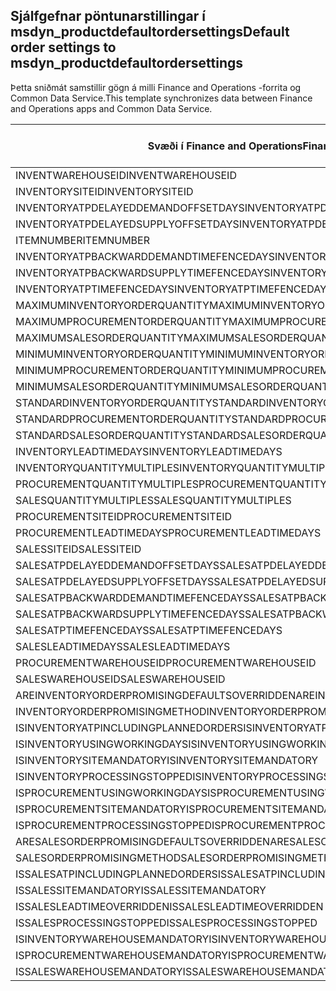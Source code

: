 ## <a name="default-order-settings-to-msdyn_productdefaultordersettings"></a><span data-ttu-id="78cd8-101">Sjálfgefnar pöntunarstillingar í msdyn_productdefaultordersettings</span><span class="sxs-lookup"><span data-stu-id="78cd8-101">Default order settings to msdyn_productdefaultordersettings</span></span>

<span data-ttu-id="78cd8-102">Þetta sniðmát samstillir gögn á milli Finance and Operations -forrita og Common Data Service.</span><span class="sxs-lookup"><span data-stu-id="78cd8-102">This template synchronizes data between Finance and Operations apps and Common Data Service.</span></span>

<span data-ttu-id="78cd8-103">Svæði í Finance and Operations</span><span class="sxs-lookup"><span data-stu-id="78cd8-103">Finance and Operations field</span></span> | <span data-ttu-id="78cd8-104">Gerð vörpunar</span><span class="sxs-lookup"><span data-stu-id="78cd8-104">Map type</span></span> | <span data-ttu-id="78cd8-105">Annar Dynamics 365 reitur</span><span class="sxs-lookup"><span data-stu-id="78cd8-105">Other Dynamics 365 field</span></span> | <span data-ttu-id="78cd8-106">Sjálfgildi</span><span class="sxs-lookup"><span data-stu-id="78cd8-106">Default value</span></span>
---|---|---|---
<span data-ttu-id="78cd8-107">INVENTWAREHOUSEID</span><span class="sxs-lookup"><span data-stu-id="78cd8-107">INVENTWAREHOUSEID</span></span> | = | <span data-ttu-id="78cd8-108">msdyn_inventorywarehouse.msdyn_warehouseidentifier</span><span class="sxs-lookup"><span data-stu-id="78cd8-108">msdyn_inventorywarehouse.msdyn_warehouseidentifier</span></span> | 
<span data-ttu-id="78cd8-109">INVENTORYSITEID</span><span class="sxs-lookup"><span data-stu-id="78cd8-109">INVENTORYSITEID</span></span> | = | <span data-ttu-id="78cd8-110">msdyn_inventorysite.msdyn_siteid</span><span class="sxs-lookup"><span data-stu-id="78cd8-110">msdyn_inventorysite.msdyn_siteid</span></span> | 
<span data-ttu-id="78cd8-111">INVENTORYATPDELAYEDDEMANDOFFSETDAYS</span><span class="sxs-lookup"><span data-stu-id="78cd8-111">INVENTORYATPDELAYEDDEMANDOFFSETDAYS</span></span> | = | <span data-ttu-id="78cd8-112">msdyn_inventoryatpdelayeddemandoffsetdays</span><span class="sxs-lookup"><span data-stu-id="78cd8-112">msdyn_inventoryatpdelayeddemandoffsetdays</span></span> | 
<span data-ttu-id="78cd8-113">INVENTORYATPDELAYEDSUPPLYOFFSETDAYS</span><span class="sxs-lookup"><span data-stu-id="78cd8-113">INVENTORYATPDELAYEDSUPPLYOFFSETDAYS</span></span> | = | <span data-ttu-id="78cd8-114">msdyn_inventoryatpdelayedsupplyoffsetdays</span><span class="sxs-lookup"><span data-stu-id="78cd8-114">msdyn_inventoryatpdelayedsupplyoffsetdays</span></span> | 
<span data-ttu-id="78cd8-115">ITEMNUMBER</span><span class="sxs-lookup"><span data-stu-id="78cd8-115">ITEMNUMBER</span></span> | = | <span data-ttu-id="78cd8-116">msdyn_itemnumber.msdyn_itemnumber</span><span class="sxs-lookup"><span data-stu-id="78cd8-116">msdyn_itemnumber.msdyn_itemnumber</span></span> | 
<span data-ttu-id="78cd8-117">INVENTORYATPBACKWARDDEMANDTIMEFENCEDAYS</span><span class="sxs-lookup"><span data-stu-id="78cd8-117">INVENTORYATPBACKWARDDEMANDTIMEFENCEDAYS</span></span> | = | <span data-ttu-id="78cd8-118">msdyn_inventoryatpbackwarddemandtimefencedays</span><span class="sxs-lookup"><span data-stu-id="78cd8-118">msdyn_inventoryatpbackwarddemandtimefencedays</span></span> | 
<span data-ttu-id="78cd8-119">INVENTORYATPBACKWARDSUPPLYTIMEFENCEDAYS</span><span class="sxs-lookup"><span data-stu-id="78cd8-119">INVENTORYATPBACKWARDSUPPLYTIMEFENCEDAYS</span></span> | = | <span data-ttu-id="78cd8-120">msdyn_inventoryatpbackwardsupplytimefencedays</span><span class="sxs-lookup"><span data-stu-id="78cd8-120">msdyn_inventoryatpbackwardsupplytimefencedays</span></span> | 
<span data-ttu-id="78cd8-121">INVENTORYATPTIMEFENCEDAYS</span><span class="sxs-lookup"><span data-stu-id="78cd8-121">INVENTORYATPTIMEFENCEDAYS</span></span> | = | <span data-ttu-id="78cd8-122">msdyn_inventoryatptimefencedays</span><span class="sxs-lookup"><span data-stu-id="78cd8-122">msdyn_inventoryatptimefencedays</span></span> | 
<span data-ttu-id="78cd8-123">MAXIMUMINVENTORYORDERQUANTITY</span><span class="sxs-lookup"><span data-stu-id="78cd8-123">MAXIMUMINVENTORYORDERQUANTITY</span></span> | = | <span data-ttu-id="78cd8-124">msdyn_maximuminventoryorderquantity</span><span class="sxs-lookup"><span data-stu-id="78cd8-124">msdyn_maximuminventoryorderquantity</span></span> | 
<span data-ttu-id="78cd8-125">MAXIMUMPROCUREMENTORDERQUANTITY</span><span class="sxs-lookup"><span data-stu-id="78cd8-125">MAXIMUMPROCUREMENTORDERQUANTITY</span></span> | = | <span data-ttu-id="78cd8-126">msdyn_maximumprocurementorderquantity</span><span class="sxs-lookup"><span data-stu-id="78cd8-126">msdyn_maximumprocurementorderquantity</span></span> | 
<span data-ttu-id="78cd8-127">MAXIMUMSALESORDERQUANTITY</span><span class="sxs-lookup"><span data-stu-id="78cd8-127">MAXIMUMSALESORDERQUANTITY</span></span> | = | <span data-ttu-id="78cd8-128">msdyn_maximumsalesorderquantity</span><span class="sxs-lookup"><span data-stu-id="78cd8-128">msdyn_maximumsalesorderquantity</span></span> | 
<span data-ttu-id="78cd8-129">MINIMUMINVENTORYORDERQUANTITY</span><span class="sxs-lookup"><span data-stu-id="78cd8-129">MINIMUMINVENTORYORDERQUANTITY</span></span> | = | <span data-ttu-id="78cd8-130">msdyn_minimuminventoryorderquantity</span><span class="sxs-lookup"><span data-stu-id="78cd8-130">msdyn_minimuminventoryorderquantity</span></span> | 
<span data-ttu-id="78cd8-131">MINIMUMPROCUREMENTORDERQUANTITY</span><span class="sxs-lookup"><span data-stu-id="78cd8-131">MINIMUMPROCUREMENTORDERQUANTITY</span></span> | = | <span data-ttu-id="78cd8-132">msdyn_minimumprocurementorderquantity</span><span class="sxs-lookup"><span data-stu-id="78cd8-132">msdyn_minimumprocurementorderquantity</span></span> | 
<span data-ttu-id="78cd8-133">MINIMUMSALESORDERQUANTITY</span><span class="sxs-lookup"><span data-stu-id="78cd8-133">MINIMUMSALESORDERQUANTITY</span></span> | = | <span data-ttu-id="78cd8-134">msdyn_minimumsalesorderquantity</span><span class="sxs-lookup"><span data-stu-id="78cd8-134">msdyn_minimumsalesorderquantity</span></span> | 
<span data-ttu-id="78cd8-135">STANDARDINVENTORYORDERQUANTITY</span><span class="sxs-lookup"><span data-stu-id="78cd8-135">STANDARDINVENTORYORDERQUANTITY</span></span> | = | <span data-ttu-id="78cd8-136">msdyn_standardinventoryorderquantity</span><span class="sxs-lookup"><span data-stu-id="78cd8-136">msdyn_standardinventoryorderquantity</span></span> | 
<span data-ttu-id="78cd8-137">STANDARDPROCUREMENTORDERQUANTITY</span><span class="sxs-lookup"><span data-stu-id="78cd8-137">STANDARDPROCUREMENTORDERQUANTITY</span></span> | = | <span data-ttu-id="78cd8-138">msdyn_standardprocurementorderquantity</span><span class="sxs-lookup"><span data-stu-id="78cd8-138">msdyn_standardprocurementorderquantity</span></span> | 
<span data-ttu-id="78cd8-139">STANDARDSALESORDERQUANTITY</span><span class="sxs-lookup"><span data-stu-id="78cd8-139">STANDARDSALESORDERQUANTITY</span></span> | = | <span data-ttu-id="78cd8-140">msdyn_standardsalesorderquantity</span><span class="sxs-lookup"><span data-stu-id="78cd8-140">msdyn_standardsalesorderquantity</span></span> | 
<span data-ttu-id="78cd8-141">INVENTORYLEADTIMEDAYS</span><span class="sxs-lookup"><span data-stu-id="78cd8-141">INVENTORYLEADTIMEDAYS</span></span> | = | <span data-ttu-id="78cd8-142">msdyn_inventoryleadtimedays</span><span class="sxs-lookup"><span data-stu-id="78cd8-142">msdyn_inventoryleadtimedays</span></span> | 
<span data-ttu-id="78cd8-143">INVENTORYQUANTITYMULTIPLES</span><span class="sxs-lookup"><span data-stu-id="78cd8-143">INVENTORYQUANTITYMULTIPLES</span></span> | = | <span data-ttu-id="78cd8-144">msdyn_inventoryquantitymultiples</span><span class="sxs-lookup"><span data-stu-id="78cd8-144">msdyn_inventoryquantitymultiples</span></span> | 
<span data-ttu-id="78cd8-145">PROCUREMENTQUANTITYMULTIPLES</span><span class="sxs-lookup"><span data-stu-id="78cd8-145">PROCUREMENTQUANTITYMULTIPLES</span></span> | = | <span data-ttu-id="78cd8-146">msdyn_procurementquantitymultiples</span><span class="sxs-lookup"><span data-stu-id="78cd8-146">msdyn_procurementquantitymultiples</span></span> | 
<span data-ttu-id="78cd8-147">SALESQUANTITYMULTIPLES</span><span class="sxs-lookup"><span data-stu-id="78cd8-147">SALESQUANTITYMULTIPLES</span></span> | = | <span data-ttu-id="78cd8-148">msdyn_salesquantitymultiples</span><span class="sxs-lookup"><span data-stu-id="78cd8-148">msdyn_salesquantitymultiples</span></span> | 
<span data-ttu-id="78cd8-149">PROCUREMENTSITEID</span><span class="sxs-lookup"><span data-stu-id="78cd8-149">PROCUREMENTSITEID</span></span> | = | <span data-ttu-id="78cd8-150">msdyn_procurementsite.msdyn_siteid</span><span class="sxs-lookup"><span data-stu-id="78cd8-150">msdyn_procurementsite.msdyn_siteid</span></span> | 
<span data-ttu-id="78cd8-151">PROCUREMENTLEADTIMEDAYS</span><span class="sxs-lookup"><span data-stu-id="78cd8-151">PROCUREMENTLEADTIMEDAYS</span></span> | = | <span data-ttu-id="78cd8-152">msdyn_procurementleadtimedays</span><span class="sxs-lookup"><span data-stu-id="78cd8-152">msdyn_procurementleadtimedays</span></span> | 
<span data-ttu-id="78cd8-153">SALESSITEID</span><span class="sxs-lookup"><span data-stu-id="78cd8-153">SALESSITEID</span></span> | = | <span data-ttu-id="78cd8-154">msdyn_salessite.msdyn_siteid</span><span class="sxs-lookup"><span data-stu-id="78cd8-154">msdyn_salessite.msdyn_siteid</span></span> | 
<span data-ttu-id="78cd8-155">SALESATPDELAYEDDEMANDOFFSETDAYS</span><span class="sxs-lookup"><span data-stu-id="78cd8-155">SALESATPDELAYEDDEMANDOFFSETDAYS</span></span> | = | <span data-ttu-id="78cd8-156">msdyn_salesatpdelayeddemandoffsetdays</span><span class="sxs-lookup"><span data-stu-id="78cd8-156">msdyn_salesatpdelayeddemandoffsetdays</span></span> | 
<span data-ttu-id="78cd8-157">SALESATPDELAYEDSUPPLYOFFSETDAYS</span><span class="sxs-lookup"><span data-stu-id="78cd8-157">SALESATPDELAYEDSUPPLYOFFSETDAYS</span></span> | = | <span data-ttu-id="78cd8-158">msdyn_salesatpdelayedsupplyoffsetdays</span><span class="sxs-lookup"><span data-stu-id="78cd8-158">msdyn_salesatpdelayedsupplyoffsetdays</span></span> | 
<span data-ttu-id="78cd8-159">SALESATPBACKWARDDEMANDTIMEFENCEDAYS</span><span class="sxs-lookup"><span data-stu-id="78cd8-159">SALESATPBACKWARDDEMANDTIMEFENCEDAYS</span></span> | = | <span data-ttu-id="78cd8-160">msdyn_salesatpbackwarddemandtimefencedays</span><span class="sxs-lookup"><span data-stu-id="78cd8-160">msdyn_salesatpbackwarddemandtimefencedays</span></span> | 
<span data-ttu-id="78cd8-161">SALESATPBACKWARDSUPPLYTIMEFENCEDAYS</span><span class="sxs-lookup"><span data-stu-id="78cd8-161">SALESATPBACKWARDSUPPLYTIMEFENCEDAYS</span></span> | = | <span data-ttu-id="78cd8-162">msdyn_salesatpbackwardsupplytimefencedays</span><span class="sxs-lookup"><span data-stu-id="78cd8-162">msdyn_salesatpbackwardsupplytimefencedays</span></span> | 
<span data-ttu-id="78cd8-163">SALESATPTIMEFENCEDAYS</span><span class="sxs-lookup"><span data-stu-id="78cd8-163">SALESATPTIMEFENCEDAYS</span></span> | = | <span data-ttu-id="78cd8-164">msdyn_salesatptimefencedays</span><span class="sxs-lookup"><span data-stu-id="78cd8-164">msdyn_salesatptimefencedays</span></span> | 
<span data-ttu-id="78cd8-165">SALESLEADTIMEDAYS</span><span class="sxs-lookup"><span data-stu-id="78cd8-165">SALESLEADTIMEDAYS</span></span> | = | <span data-ttu-id="78cd8-166">msdyn_salesleadtimedays</span><span class="sxs-lookup"><span data-stu-id="78cd8-166">msdyn_salesleadtimedays</span></span> | 
<span data-ttu-id="78cd8-167">PROCUREMENTWAREHOUSEID</span><span class="sxs-lookup"><span data-stu-id="78cd8-167">PROCUREMENTWAREHOUSEID</span></span> | = | <span data-ttu-id="78cd8-168">msdyn_procurementwarehouse.msdyn_warehouseidentifier</span><span class="sxs-lookup"><span data-stu-id="78cd8-168">msdyn_procurementwarehouse.msdyn_warehouseidentifier</span></span> | 
<span data-ttu-id="78cd8-169">SALESWAREHOUSEID</span><span class="sxs-lookup"><span data-stu-id="78cd8-169">SALESWAREHOUSEID</span></span> | = | <span data-ttu-id="78cd8-170">msdyn_saleswarehouse.msdyn_warehouseidentifier</span><span class="sxs-lookup"><span data-stu-id="78cd8-170">msdyn_saleswarehouse.msdyn_warehouseidentifier</span></span> | 
<span data-ttu-id="78cd8-171">AREINVENTORYORDERPROMISINGDEFAULTSOVERRIDDEN</span><span class="sxs-lookup"><span data-stu-id="78cd8-171">AREINVENTORYORDERPROMISINGDEFAULTSOVERRIDDEN</span></span> | >< | <span data-ttu-id="78cd8-172">msdyn_areinventoryorderdefaultsoverridden</span><span class="sxs-lookup"><span data-stu-id="78cd8-172">msdyn_areinventoryorderdefaultsoverridden</span></span> | 
<span data-ttu-id="78cd8-173">INVENTORYORDERPROMISINGMETHOD</span><span class="sxs-lookup"><span data-stu-id="78cd8-173">INVENTORYORDERPROMISINGMETHOD</span></span> | >< | <span data-ttu-id="78cd8-174">msdyn_inventoryorderpromisingmethod</span><span class="sxs-lookup"><span data-stu-id="78cd8-174">msdyn_inventoryorderpromisingmethod</span></span> | 
<span data-ttu-id="78cd8-175">ISINVENTORYATPINCLUDINGPLANNEDORDERS</span><span class="sxs-lookup"><span data-stu-id="78cd8-175">ISINVENTORYATPINCLUDINGPLANNEDORDERS</span></span> | >< | <span data-ttu-id="78cd8-176">msdyn_isinventoryatpincludingplannedorders</span><span class="sxs-lookup"><span data-stu-id="78cd8-176">msdyn_isinventoryatpincludingplannedorders</span></span> | 
<span data-ttu-id="78cd8-177">ISINVENTORYUSINGWORKINGDAYS</span><span class="sxs-lookup"><span data-stu-id="78cd8-177">ISINVENTORYUSINGWORKINGDAYS</span></span> | >< | <span data-ttu-id="78cd8-178">msdyn_isinventoryusingworkingdays</span><span class="sxs-lookup"><span data-stu-id="78cd8-178">msdyn_isinventoryusingworkingdays</span></span> | 
<span data-ttu-id="78cd8-179">ISINVENTORYSITEMANDATORY</span><span class="sxs-lookup"><span data-stu-id="78cd8-179">ISINVENTORYSITEMANDATORY</span></span> | >< | <span data-ttu-id="78cd8-180">msdyn_isinventorysitemandatory</span><span class="sxs-lookup"><span data-stu-id="78cd8-180">msdyn_isinventorysitemandatory</span></span> | 
<span data-ttu-id="78cd8-181">ISINVENTORYPROCESSINGSTOPPED</span><span class="sxs-lookup"><span data-stu-id="78cd8-181">ISINVENTORYPROCESSINGSTOPPED</span></span> | >< | <span data-ttu-id="78cd8-182">msdyn_isinventoryprocessingstopped</span><span class="sxs-lookup"><span data-stu-id="78cd8-182">msdyn_isinventoryprocessingstopped</span></span> | 
<span data-ttu-id="78cd8-183">ISPROCUREMENTUSINGWORKINGDAYS</span><span class="sxs-lookup"><span data-stu-id="78cd8-183">ISPROCUREMENTUSINGWORKINGDAYS</span></span> | >< | <span data-ttu-id="78cd8-184">msdyn_isprocurementusingworkingdays</span><span class="sxs-lookup"><span data-stu-id="78cd8-184">msdyn_isprocurementusingworkingdays</span></span> | 
<span data-ttu-id="78cd8-185">ISPROCUREMENTSITEMANDATORY</span><span class="sxs-lookup"><span data-stu-id="78cd8-185">ISPROCUREMENTSITEMANDATORY</span></span> | >< | <span data-ttu-id="78cd8-186">msdyn_isprocurementsitemandatory</span><span class="sxs-lookup"><span data-stu-id="78cd8-186">msdyn_isprocurementsitemandatory</span></span> | 
<span data-ttu-id="78cd8-187">ISPROCUREMENTPROCESSINGSTOPPED</span><span class="sxs-lookup"><span data-stu-id="78cd8-187">ISPROCUREMENTPROCESSINGSTOPPED</span></span> | >< | <span data-ttu-id="78cd8-188">msdyn_isprocurementprocessingstopped</span><span class="sxs-lookup"><span data-stu-id="78cd8-188">msdyn_isprocurementprocessingstopped</span></span> | 
<span data-ttu-id="78cd8-189">ARESALESORDERPROMISINGDEFAULTSOVERRIDDEN</span><span class="sxs-lookup"><span data-stu-id="78cd8-189">ARESALESORDERPROMISINGDEFAULTSOVERRIDDEN</span></span> | >< | <span data-ttu-id="78cd8-190">msdyn_aresalesorderdefaultsoverridden</span><span class="sxs-lookup"><span data-stu-id="78cd8-190">msdyn_aresalesorderdefaultsoverridden</span></span> | 
<span data-ttu-id="78cd8-191">SALESORDERPROMISINGMETHOD</span><span class="sxs-lookup"><span data-stu-id="78cd8-191">SALESORDERPROMISINGMETHOD</span></span> | >< | <span data-ttu-id="78cd8-192">msdyn_salesorderpromisingmethod</span><span class="sxs-lookup"><span data-stu-id="78cd8-192">msdyn_salesorderpromisingmethod</span></span> | 
<span data-ttu-id="78cd8-193">ISSALESATPINCLUDINGPLANNEDORDERS</span><span class="sxs-lookup"><span data-stu-id="78cd8-193">ISSALESATPINCLUDINGPLANNEDORDERS</span></span> | >< | <span data-ttu-id="78cd8-194">msdyn_issalesatpincludingplannedorders</span><span class="sxs-lookup"><span data-stu-id="78cd8-194">msdyn_issalesatpincludingplannedorders</span></span> | 
<span data-ttu-id="78cd8-195">ISSALESSITEMANDATORY</span><span class="sxs-lookup"><span data-stu-id="78cd8-195">ISSALESSITEMANDATORY</span></span> | >< | <span data-ttu-id="78cd8-196">msdyn_issalessitemandatory</span><span class="sxs-lookup"><span data-stu-id="78cd8-196">msdyn_issalessitemandatory</span></span> | 
<span data-ttu-id="78cd8-197">ISSALESLEADTIMEOVERRIDDEN</span><span class="sxs-lookup"><span data-stu-id="78cd8-197">ISSALESLEADTIMEOVERRIDDEN</span></span> | >< | <span data-ttu-id="78cd8-198">msdyn_issalesleadtimeoverridden</span><span class="sxs-lookup"><span data-stu-id="78cd8-198">msdyn_issalesleadtimeoverridden</span></span> | 
<span data-ttu-id="78cd8-199">ISSALESPROCESSINGSTOPPED</span><span class="sxs-lookup"><span data-stu-id="78cd8-199">ISSALESPROCESSINGSTOPPED</span></span> | >< | <span data-ttu-id="78cd8-200">msdyn_issalesprocessingstopped</span><span class="sxs-lookup"><span data-stu-id="78cd8-200">msdyn_issalesprocessingstopped</span></span> | 
<span data-ttu-id="78cd8-201">ISINVENTORYWAREHOUSEMANDATORY</span><span class="sxs-lookup"><span data-stu-id="78cd8-201">ISINVENTORYWAREHOUSEMANDATORY</span></span> | >< | <span data-ttu-id="78cd8-202">msdyn_isinventorywarehousemandatory</span><span class="sxs-lookup"><span data-stu-id="78cd8-202">msdyn_isinventorywarehousemandatory</span></span> | 
<span data-ttu-id="78cd8-203">ISPROCUREMENTWAREHOUSEMANDATORY</span><span class="sxs-lookup"><span data-stu-id="78cd8-203">ISPROCUREMENTWAREHOUSEMANDATORY</span></span> | >< | <span data-ttu-id="78cd8-204">msdyn_isprocurementwarehousemandatory</span><span class="sxs-lookup"><span data-stu-id="78cd8-204">msdyn_isprocurementwarehousemandatory</span></span> | 
<span data-ttu-id="78cd8-205">ISSALESWAREHOUSEMANDATORY</span><span class="sxs-lookup"><span data-stu-id="78cd8-205">ISSALESWAREHOUSEMANDATORY</span></span> | >< | <span data-ttu-id="78cd8-206">msdyn_issaleswarehousemandatory</span><span class="sxs-lookup"><span data-stu-id="78cd8-206">msdyn_issaleswarehousemandatory</span></span> | 

